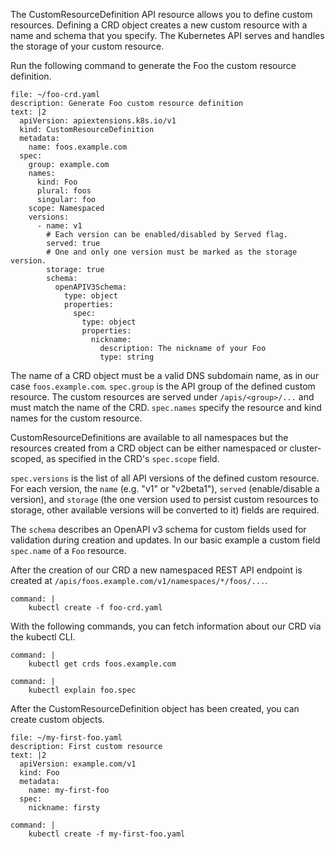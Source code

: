 The CustomResourceDefinition API resource allows you to define custom resources. Defining a CRD object creates a new custom resource with a name and schema that you specify. The Kubernetes API serves and handles the storage of your custom resource. 

Run the following command to generate the Foo the custom resource definition.
```editor:append-lines-to-file
file: ~/foo-crd.yaml
description: Generate Foo custom resource definition
text: |2
  apiVersion: apiextensions.k8s.io/v1
  kind: CustomResourceDefinition
  metadata:
    name: foos.example.com
  spec:
    group: example.com
    names:
      kind: Foo
      plural: foos
      singular: foo
    scope: Namespaced
    versions:
      - name: v1
        # Each version can be enabled/disabled by Served flag.
        served: true
        # One and only one version must be marked as the storage version.
        storage: true
        schema:
          openAPIV3Schema:
            type: object
            properties:
              spec:
                type: object
                properties:
                  nickname:
                    description: The nickname of your Foo
                    type: string
```
The name of a CRD object must be a valid DNS subdomain name, as in our case `foos.example.com`. 
`spec.group` is the API group of the defined custom resource. The custom resources are served under `/apis/<group>/...` and must match the name of the CRD.
`spec.names` specify the resource and kind names for the custom resource.

CustomResourceDefinitions are available to all namespaces but the resources created from a CRD object can be either namespaced or cluster-scoped, as specified in the CRD's `spec.scope` field.

`spec.versions` is the list of all API versions of the defined custom resource. For each version, the `name` (e.g. "v1" or "v2beta1"), `served` (enable/disable a version), and `storage` (the one version used to persist custom resources to storage, other available versions will be converted to it) fields are required.

The `schema` describes an OpenAPI v3 schema for custom fields used for validation during creation and updates. In our basic example a custom field `spec.name` of a `Foo` resource.


After the creation of our CRD a new namespaced REST API endpoint is created at `/apis/foos.example.com/v1/namespaces/*/foos/...`.
```terminal:execute
command: |
    kubectl create -f foo-crd.yaml
```

With the following commands, you can fetch information about our CRD via the kubectl CLI.
```terminal:execute
command: |
    kubectl get crds foos.example.com
```
```terminal:execute
command: |
    kubectl explain foo.spec
```

After the CustomResourceDefinition object has been created, you can create custom objects.
```editor:append-lines-to-file
file: ~/my-first-foo.yaml
description: First custom resource
text: |2
  apiVersion: example.com/v1
  kind: Foo
  metadata:
    name: my-first-foo
  spec:
    nickname: firsty
```
```terminal:execute
command: |
    kubectl create -f my-first-foo.yaml
```